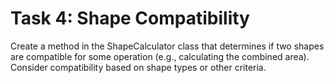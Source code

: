 # Task 4: Shape Compatibility

Create a method in the ShapeCalculator class that determines if two shapes are compatible for some operation (e.g., calculating the combined area). Consider compatibility based on shape types or other criteria.